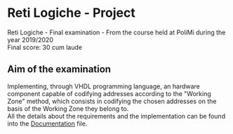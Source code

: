 # Reti Logiche - Project
Reti Logiche - Final examination - From the course held at PoliMi during the year 2019/2020  
Final score: 30 cum laude

## Aim of the examination
Implementing, through VHDL programming language, an hardware component capable of codifying addresses according to the "Working Zone" method, which consists in codifying the chosen addresses on the basis of the Working Zone they belong to.  
All the details about the requirements and the implementation can be found into the [Documentation](https://github.com/edoardosaputelli/RetiLogiche-Project/blob/main/Documentation.pdf) file.
